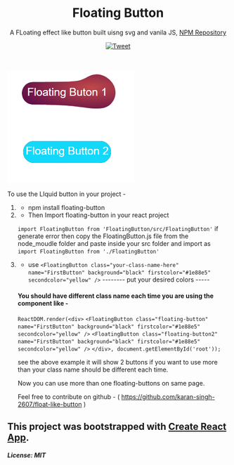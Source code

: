 <h1 align="center">Floating Button</h1>
<p align="center">A FLoating effect like button built uisng svg and vanila JS, <a href="https://www.npmjs.com/package/floating-button">NPM Repository</a></p>

<p align="center">
    <a href="https://twitter.com/intent/tweet?text=A Liquid effect button built uisng svg and vanila JS.&url=https://github.com/karan-singh-2607/floating-like-button.git&hashtags=javascript,opensource,js,webdev,developers,npm"><img src="http://randojs.com/images/tweetShield.svg" alt="Tweet" height="30"/></a>
</p><br/><br/>

<img href="https://www.npmjs.com/package/float-button" src="https://github.com/karan-singh-2607/float-like-button/blob/master/screenshot/SS-3.png"/>

To use the LIquid button in your project -

1. - npm install floating-button
2. - Then Import floating-button in your react project

   `import FloatingButton from 'FloatingButton/src/FloatingButton'` if generate error then copy the FloatingButton.js file from the node_moudle folder and paste inside your src folder and import as `import FloatingButton from './FloatingButton' `

3. - use `<FloatingButton class="your-class-name-here" name="FirstButton" background="black" firstcolor="#1e88e5" secondcolor="yellow" />`
     -------- put your desired colors -----

   #### You should have different class name each time you are using the component like -

   `ReactDOM.render(<div>`
   `<FloatingButton class="floating-button" name="FirstButton" background="black" firstcolor="#1e88e5" secondcolor="yellow" />`
   `<FloatingButton class="floating-button2" name="FirstButton" background="black" firstcolor="#1e88e5" secondcolor="yellow" />`
   `</div>, document.getElementById('root'));`

   see the above example it will show 2 buttons if you want to use more than your class name should be different each time.

   Now you can use more than one floating-buttons on same page.

   Feel free to contribute on github - ( https://github.com/karan-singh-2607/float-like-button )

## This project was bootstrapped with [Create React App](https://github.com/facebook/create-react-app).

##### License: MIT
